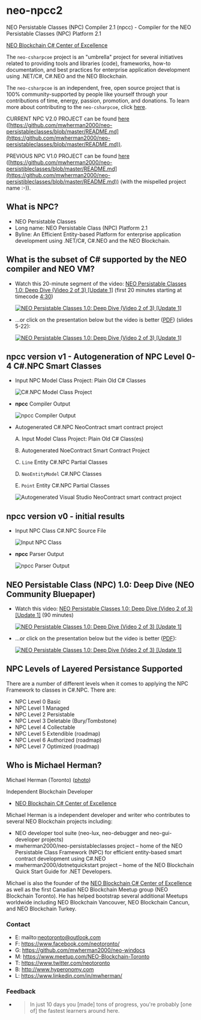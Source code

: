 # neo-npcc2
NEO Persistable Classes (NPC) Compiler 2.1 (npcc) - Compiler for the NEO Persistable Classes (NPC) Platform 2.1

[NEO Blockchain C# Center of Excellence](https://github.com/mwherman2000/neo-csharpcoe/blob/master/README.md)

The `neo-csharpcoe` project is an "umbrella" project for several initiatives related to providing tools and libraries (code), frameworks, how-to documentation, and best practices for enterprise application development using .NET/C#, C#.NEO and the NEO Blockchain.

The `neo-csharpcoe` is an independent, free, open source project that is 100% community-supported by people like yourself through your contributions of time, energy, passion, promotion, and donations. To learn more about contributing to the `neo-csharpcoe`, click [here](https://github.com/mwherman2000/neo-csharpcoe/blob/master/CONTRIBUTE.md).

CURRENT NPC V2.0 PROJECT can be found [here](https://github.com/mwherman2000/neo-persistableclasses/blob/master/README.md) ([https://github.com/mwherman2000/neo-persistableclasses/blob/master/README.md](https://github.com/mwherman2000/neo-persistableclasses/blob/master/README.md)).

PREVIOUS NPC V1.0 PROJECT can be found [here](https://github.com/mwherman2000/neo-persistibleclasses/blob/master/README.md) ([https://github.com/mwherman2000/neo-persistibleclasses/blob/master/README.md](https://github.com/mwherman2000/neo-persistibleclasses/blob/master/README.md)) (with the mispelled project name :-)). 

## What is NPC?

* NEO Persistable Classes 
* Long name: NEO Persistable Class (NPC) Platform 2.1
* Byline: An Efficient Entity-based Platform for enterprise application development using .NET/C#, C#.NEO and the NEO Blockchain.

## What is the subset of C# supported by the NEO compiler and NEO VM?

* Watch this 20-minute segment of the video: [NEO Persistable Classes 1.0: Deep Dive (Video 2 of 3) [Update 1]](https://www.youtube.com/watch?v=qwteL1BiCjM&t=4m30s) (first 20 minutes starting at timecode [4:30](https://www.youtube.com/watch?v=qwteL1BiCjM&t=4m30s))

   [![NEO Persistable Classes 1.0: Deep Dive (Video 2 of 3) [Update 1]](https://img.youtube.com/vi/qwteL1BiCjM/0.jpg)](https://www.youtube.com/watch?v=qwteL1BiCjM&t=4m30s) 

* ...or click on the presentation below but the video is better ([PDF](https://github.com/mwherman2000/neo-persistibleclasses/blob/master/Docs/videos/NPCdApp-HowTo%20v0.4-Recording.pdf)) (slides 5-22):

    [![NEO Persistable Classes 1.0: Deep Dive (Video 2 of 3) [Update 1]](https://img.youtube.com/vi/qwteL1BiCjM/1.jpg)](https://github.com/mwherman2000/neo-persistibleclasses/blob/master/Docs/videos/NeoPersistableClasses-Bluepaper%20v0.21-Recording.pdf) 


## npcc version v1 - Autogeneration of NPC Level 0-4 C#.NPC Smart Classes

* Input NPC Model Class Project: Plain Old C# Classes

  ![C#.NPC Model Class Project](./Docs/images/npcc-v1-parser-point.png)

* **npcc** Compiler Output

  ![**npcc** Compiler Output](./Docs/images/npcc-v1-parser.png)

* Autogenerated C#.NPC NeoContract smart contract project

  A. Input Model Class Project: Plain Old C# Class(es)
  
  B. Autogenerated NoeContract Smart Contract Project

  C. `Line` Entity C#.NPC Partial Classes

  D. `NeoEntityModel` C#.NPC Classes

  E. `Point` Entity C#.NPC Partial Classes

  ![Autogenerated Visual Studio NeoContract smart contract project](./Docs/images/npcc-v1-main.png)

## npcc version v0 - initial results

* Input NPC Class C#.NPC Source File

  ![Input NPC Class](./Docs/images/npcc-v0-parser-point.png)

* **npcc** Parser Output

  ![**npcc** Parser Output](./Docs/images/npcc-v0-parser.png)

## NEO Persistable Class (NPC) 1.0: Deep Dive (NEO Community Bluepaper)

* Watch this video: [NEO Persistable Classes 1.0: Deep Dive (Video 2 of 3) [Update 1]](https://www.youtube.com/watch?v=qwteL1BiCjM) (90 minutes)

   [![NEO Persistable Classes 1.0: Deep Dive (Video 2 of 3) [Update 1]](https://img.youtube.com/vi/qwteL1BiCjM/0.jpg)](https://www.youtube.com/watch?v=qwteL1BiCjM) 

* ...or click on the presentation below but the video is better ([PDF](https://github.com/mwherman2000/neo-persistibleclasses/blob/master/Docs/videos/NPCdApp-HowTo%20v0.4-Recording.pdf)):

    [![NEO Persistable Classes 1.0: Deep Dive (Video 2 of 3) [Update 1]](https://img.youtube.com/vi/qwteL1BiCjM/1.jpg)](https://github.com/mwherman2000/neo-persistibleclasses/blob/master/Docs/videos/NeoPersistableClasses-Bluepaper%20v0.21-Recording.pdf)

## NPC Levels of Layered Persistance Supported

There are a number of different levels when it comes to applying the NPC Framework to classes in C#.NPC. There are:

* NPC Level 0 Basic
* NPC Level 1 Managed
* NPC Level 2 Persistable
* NPC Level 3 Deletable (Bury/Tombstone)
* NPC Level 4 Collectable
* NPC Level 5 Extendible (roadmap)
* NPC Level 6 Authorized (roadmap)
* NPC Level 7 Optimized (roadmap)

## Who is Michael Herman?

Michael Herman (Toronto) ([photo](https://raw.githubusercontent.com/mwherman2000/neo-dotnetquickstart/master/EN-us/images/mwherman2000.jpg))

Independent Blockchain Developer
* [NEO Blockchain C# Center of Excellence](https://github.com/mwherman2000/neo-csharpcoe/blob/master/README.md)

Michael Herman is a independent developer and writer who contributes to several NEO Blockchain projects including:
* NEO developer tool suite (neo-lux, neo-debugger and neo-gui-developer projects)
* mwherman2000/neo-persistableclasses project – home of the NEO Persistable Class Framework (NPC) for efficient entity-based smart contract development using C#.NEO
* mwherman2000/dotnetquickstart project – home of the NEO Blockchain Quick Start Guide for .NET Developers. 

Michael is also the founder of the [NEO Blockchain C# Center of Excellence](https://github.com/mwherman2000/neo-csharpcoe/blob/master/README.md) as well as the first Canadian NEO Blockchain Meetup group (NEO Blockchain Toronto). He has helped bootstrap several additional Meetups worldwide including NEO Blockchain Vancouver, NEO Blockchain Cancun, and NEO Blockchain Turkey.

### Contact

* E: mailto:neotoronto@outlook.com
* F: https://www.facebook.com/neotoronto/
* G: https://github.com/mwherman2000/neo-windocs
* M: https://www.meetup.com/NEO-Blockchain-Toronto
* T: https://www.twitter.com/neotoronto
* B: http://www.hyperonomy.com
* L: https://www.linkedin.com/in/mwherman/

### Feedback

* >In just 10 days you [made] tons of progress, you're probably [one of] the fastest learners around here. 
